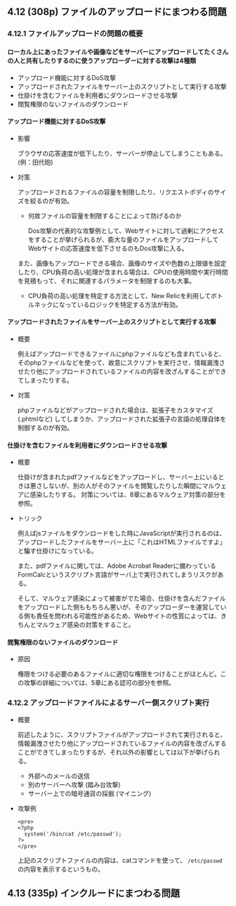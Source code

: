 ## 4.12 (308p) ファイルのアップロードにまつわる問題
### 4.12.1 ファイルアップロードの問題の概要
#### ローカル上にあったファイルや画像などをサーバーにアップロードしてたくさんの人と共有したりするのに使うアップローダーに対する攻撃は4種類
- アップロード機能に対するDoS攻撃
- アップロードされたファイルをサーバー上のスクリプトとして実行する攻撃
- 仕掛けを含むファイルを利用者にダウンロードさせる攻撃
- 閲覧権限のないファイルのダウンロード

#### アップロード機能に対するDoS攻撃
- 影響

  ブラウザの応答速度が低下したり、サーバーが停止してしまうこともある。(例：田代砲)
- 対策

  アップロードされるファイルの容量を制限したり、リクエストボディのサイズを絞るのが有効。
  - 何故ファイルの容量を制限することによって防げるのか

    Dos攻撃の代表的な攻撃例として、Webサイトに対して過剰にアクセスをすることが挙げられるが、膨大な量のファイルをアップロードしてWebサイトの応答速度を低下させるのもDos攻撃に入る。

  また、画像もアップロードできる場合、画像のサイズや色数の上限値を設定したり、CPU負荷の高い処理が含まれる場合は、CPUの使用時間や実行時間を見積もって、それに関連するパラメータを制限するのも大事。
  - CPU負荷の高い処理を特定する方法として、New Relicを利用してボトルネックになっているロジックを特定する方法が有効。

#### アップロードされたファイルをサーバー上のスクリプトとして実行する攻撃

  - 概要

    例えばアップロードできるファイルにphpファイルなども含まれていると、そのphpファイルなどを使って、故意にスクリプトを実行させ、情報漏洩させたり他にアップロードされているファイルの内容を改ざんすることができてしまったりする。

  - 対策

    phpファイルなどがアップロードされた場合は、拡張子をカスタマイズ (.phtmlなど) してしまうか、アップロードされた拡張子の言語の処理自体を制御するのが有効。

#### 仕掛けを含むファイルを利用者にダウンロードさせる攻撃

  - 概要

    仕掛けが含まれたpdfファイルなどをアップロードし、サーバー上にいるときは悪さしないが、別の人がそのファイルを閲覧したりした瞬間にマルウェアに感染したりする。
    対策については、8章にあるマルウェア対策の部分を参照。

  - トリック

    例えばjsファイルをダウンロードをした時にJavaScriptが実行されるのは、アップロードしたファイルをサーバー上に「これはHTMLファイルですよ」と騙す仕掛けになっている。

    また、pdfファイルに関しては、Adobe Acrobat Readerに備わっているFormCalcというスクリプト言語がサーバ上で実行されてしまうリスクがある。

    そして、マルウェア感染によって被害がでた場合、仕掛けを含んだファイルをアップロードした側ももちろん悪いが、そのアップローダーを運営している側も責任を問われる可能性があるため、Webサイトの性質によっては、きちんとマルウェア感染の対策をすること。

#### 閲覧権限のないファイルのダウンロード

  - 原因

    権限をつける必要のあるファイルに適切な権限をつけることがほとんど。この攻撃の詳細については、5章にある認可の部分を参照。

### 4.12.2 アップロードファイルによるサーバー側スクリプト実行

  - 概要

    前述したように、スクリプトファイルがアップロードされて実行されると、情報漏洩させたり他にアップロードされているファイルの内容を改ざんすることができてしまったりするが、それ以外の影響としては以下が挙げられる。
    - 外部へのメールの送信
    - 別のサーバーへ攻撃 (踏み台攻撃)
    - サーバー上での暗号通貨の採掘 (マイニング)

  - 攻撃例

    ```
    <pre>
    <?php
      system('/bin/cat /etc/passwd');
    ?>
    </pre>
    ```

    上記のスクリプトファイルの内容は、catコマンドを使って、 `/etc/passwd` の内容を表示するというもの。

## 4.13 (335p) インクルードにまつわる問題